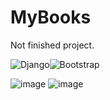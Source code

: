 # MyBooks
Not finished project.

![Django](https://img.shields.io/badge/django-%23092E20.svg?style=for-the-badge&logo=django&logoColor=white)![Bootstrap](https://img.shields.io/badge/bootstrap-%23563D7C.svg?style=for-the-badge&logo=bootstrap&logoColor=white)

![image](https://user-images.githubusercontent.com/78956327/229901514-cc8cf9c2-e1d6-4885-a16b-3717ff6fb8a2.png)
![image](https://user-images.githubusercontent.com/78956327/229901662-82b32d67-4bab-4cb2-b39c-0c23b435128a.png)


